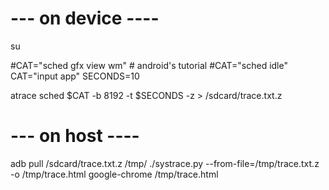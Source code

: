 # --- on device ----
su

#CAT="sched gfx view wm"		# android's tutorial
#CAT="sched idle"
CAT="input app"
SECONDS=10

atrace sched $CAT -b 8192 -t $SECONDS -z > /sdcard/trace.txt.z


# --- on host ----
adb pull /sdcard/trace.txt.z /tmp/
./systrace.py  --from-file=/tmp/trace.txt.z -o /tmp/trace.html
google-chrome /tmp/trace.html
